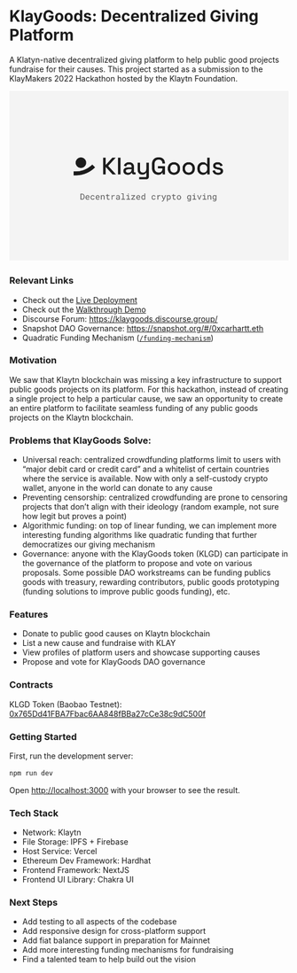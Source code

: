 # KlayGoods: Decentralized Giving Platform

A Klatyn-native decentralized giving platform to help public good projects fundraise for their causes. This project started as a submission to the KlayMakers 2022 Hackathon hosted by the Klaytn Foundation.

![alt text](./frontend/public/landing.png)

### Relevant Links

- Check out the [Live Deployment](https://klaygoods.org)
- Check out the [Walkthrough Demo](https://vimeo.com/759768734)
- Discourse Forum: https://klaygoods.discourse.group/
- Snapshot DAO Governance: https://snapshot.org/#/0xcarhartt.eth
- Quadratic Funding Mechanism ([`/funding-mechanism`](funding-mechanism))

### Motivation

We saw that Klaytn blockchain was missing a key infrastructure to support public goods projects on its platform. For this hackathon, instead of creating a single project to help a particular cause, we saw an opportunity to create an entire platform to facilitate seamless funding of any public goods projects on the Klaytn blockchain.

### Problems that KlayGoods Solve:

- Universal reach: centralized crowdfunding platforms limit to users with “major debit card or credit card” and a whitelist of certain countries where the service is available. Now with only a self-custody crypto wallet, anyone in the world can donate to any cause
- Preventing censorship: centralized crowdfunding are prone to censoring projects that don’t align with their ideology (random example, not sure how legit but proves a point)
- Algorithmic funding: on top of linear funding, we can implement more interesting funding algorithms like quadratic funding that further democratizes our giving mechanism
- Governance: anyone with the KlayGoods token (KLGD) can participate in the governance of the platform to propose and vote on various proposals. Some possible DAO workstreams can be funding publics goods with treasury, rewarding contributors, public goods prototyping (funding solutions to improve public goods funding), etc.

### Features

- Donate to public good causes on Klaytn blockchain
- List a new cause and fundraise with KLAY
- View profiles of platform users and showcase supporting causes
- Propose and vote for KlayGoods DAO governance

### Contracts

KLGD Token (Baobao Testnet): [0x765Dd41FBA7Fbac6AA848fBBa27cCe38c9dC500f](https://baobab.scope.klaytn.com/account/0x765Dd41FBA7Fbac6AA848fBBa27cCe38c9dC500f)

### Getting Started

First, run the development server:

```bash
npm run dev
```

Open [http://localhost:3000](http://localhost:3000) with your browser to see the result.

### Tech Stack

- Network: Klaytn
- File Storage: IPFS + Firebase
- Host Service: Vercel
- Ethereum Dev Framework: Hardhat
- Frontend Framework: NextJS
- Frontend UI Library: Chakra UI

### Next Steps

- Add testing to all aspects of the codebase
- Add responsive design for cross-platform support
- Add fiat balance support in preparation for Mainnet
- Add more interesting funding mechanisms for fundraising
- Find a talented team to help build out the vision
